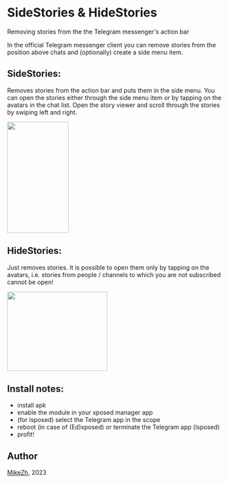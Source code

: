 # SideStories & HideStories

Removing stories from the the Telegram messenger's action bar

In the official Telegram messenger client you can remove stories from the position above chats and (optionally) create a side menu item.

## SideStories:
Removes stories from the action bar and puts them in the side menu. You can open the stories either through the side menu item or by tapping on the avatars in the chat list. Open the story viewer and scroll through the stories by swiping left and right.

<img src="https://github.com/Xposed-Modules-Repo/ru.mike.sidestories/assets/69295889/d15dcb53-4baf-4a95-868e-64e136e97d16" width="143" height="259">

## HideStories:
Just removes stories. It is possible to open them only by tapping on the avatars, i.e. stories from people / channels to which you are not subscribed cannot be open!

<img src="https://github.com/Xposed-Modules-Repo/ru.mike.sidestories/assets/69295889/a5754147-4d86-481a-910f-7385bcaf9d54" width="233" height="185">

## Install notes:
- install apk
- enable the module in your xposed manager app
- (for lsposed) select the Telegram app in the scope
- reboot (in case of (Ed)xposed) or terminate the Telegram app (lsposed)
- profit!

## Author
[MikeZh](https://4pda.to/forum/index.php?showuser=683427), 2023
